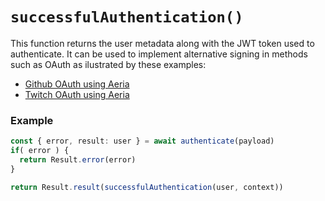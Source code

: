# `successfulAuthentication()`

This function returns the user metadata along with the JWT token used to authenticate. It can be used to implement alternative signing in methods such as OAuth as ilustrated by these examples:

- [Github OAuth using Aeria](https://github.com/SamCaliman/aeria-github-auth/blob/master/api/src/routes/github.ts)
- [Twitch OAuth using Aeria](https://github.com/SamCaliman/aeria-twitch-auth/blob/master/api/src/routes/twitch.ts)

### Example

```typescript
const { error, result: user } = await authenticate(payload)
if( error ) {
  return Result.error(error)
}

return Result.result(successfulAuthentication(user, context))
```
